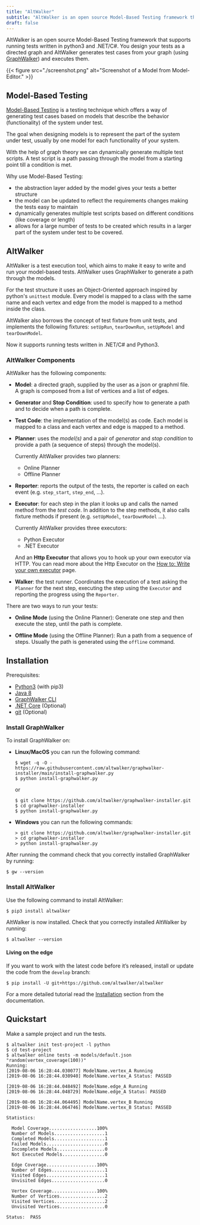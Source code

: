 ```yaml
---
title: "AltWalker"
subtitle: "AltWalker is an open source Model-Based Testing framework that supports running tests written in Python3 and .NET/C#."
draft: false
---
```


AltWalker is an open source Model-Based Testing framework that supports running
tests written in python3 and .NET/C#. You design your tests as a directed graph
and AltWalker generates test cases from your graph (using [GraphWalker](http://graphwalker.github.io/)) and executes them.

<!--more-->

{{< figure src="./screenshot.png" alt="Screenshot of a Model from Model-Editor." >}}

## Model-Based Testing

[Model-Based Testing](https://en.wikipedia.org/wiki/Model-based_testing) is a testing
technique which offers a way of generating test cases based on models that describe the behavior
(functionality) of the system under test.

The goal when designing models is to represent the part of the system under test, usually
by one model for each functionality of your system.

With the help of graph theory we can dynamically generate multiple test scripts. A test script is a path passing through the model from a starting point till
a condition is met.

Why use Model-Based Testing:

* the abstraction layer added by the model gives your tests a better structure
* the model can be updated to reflect the requirements changes making the tests easy to maintain
* dynamically generates multiple test scripts based on different conditions (like coverage or length)
* allows for a large number of tests to be created which results in a larger part of the system under test to be covered.

## AltWalker

AltWalker is a test execution tool, which  aims to make it easy to write and run your model-based tests. AltWalker uses GraphWalker to generate a path through the models.

For the test structure it uses an Object-Oriented approach inspired by python's `unittest` module. Every model is mapped to a class with the same name and each vertex and edge from the model is mapped to a method inside the class.

AltWalker also borrows the concept of test fixture from unit tests, and implements the following fixtures:
`setUpRun`, `tearDownRun`, `setUpModel` and `tearDownModel`.

Now it supports running tests written in .NET/C# and Python3.

### AltWalker Components

AltWalker has the following components:

* __Model__: a directed graph, supplied by the user as a json or graphml file.
    A graph is composed from a list of vertices and a list of edges.

* __Generator__ and __Stop Condition__: used to specify how to generate a
    path and to decide when a path is complete.

* __Test Code__: the implementation of the model(s) as code. Each model is mapped to a
    class and each vertex and edge is mapped to a method.

* __Planner__: uses the _model(s)_ and a pair of _generator_ and _stop condition_
    to provide a path (a sequence of steps) through the model(s).

    Currently AltWalker provides two planners:

    * Online Planner
    * Offline Planner

* __Reporter__: reports the output of the tests, the reporter is called on
    each event (e.g. `step_start`, `step_end`, ...).

* __Executor__: for each step in the plan it looks up and calls the named method
    from the _test code_. In addition to the step methods, it also calls
    fixture methods if present (e.g. `setUpModel`, `tearDownModel` ...).

    Currently AltWalker provides three executors:

    * Python Executor
    * .NET Executor

    And an __Http Executor__ that allows you to hook up your own executor via HTTP. You can read
    more about the Http Executor on the [How to: Write your own executor](https://altwalker.github.io/altwalker/how-tos/custom-executor.html)
    page.

* __Walker__: the test runner. Coordinates the execution of a test asking the `Planner`
    for the next step, executing the step using the `Executor` and reporting the progress
    using the `Reporter`.


There are two ways to run your tests:

* __Online Mode__ (using the Online Planner): Generate one step and then execute
    the step, until the path is complete.

* __Offline Mode__ (using the Offline Planner): Run a path from a sequence of steps.
    Usually the path is generated using the `offline` command.

## Installation

Prerequisites:

* [Python3](https://www.python.org/) (with pip3)
* [Java 8](https://openjdk.java.net/)
* [GraphWalker CLI](http://graphwalker.github.io/)
* [.NET Core](Optional) (Optional)
* [git](https://git-scm.com/) (Optional)


### Install GraphWalker

To install GraphWalker on:

* **Linux/MacOS** you can run the following command:

  ```console
  $ wget -q -O - https://raw.githubusercontent.com/altwalker/graphwalker-installer/main/install-graphwalker.py
  $ python install-graphwalker.py
  ```

  or

  ```console
  $ git clone https://github.com/altwalker/graphwalker-installer.git
  $ cd graphwalker-installer
  $ python install-graphwalker.py
  ```

* **Windows** you can run the following commands:

  ```console
  > git clone https://github.com/altwalker/graphwalker-installer.git
  > cd graphwalker-installer
  > python install-graphwalker.py
  ```

After running the command check that you correctly installed GraphWalker by running:

```
$ gw --version
```

### Install AltWalker

Use the following command to install AltWalker:

```
$ pip3 install altwalker
```

AltWalker is now installed. Check that you correctly installed AltWalker by running:

```
$ altwalker --version
```

#### Living on the edge

If you want to work with the latest code before it’s released, install or update the code from the `develop` branch:

```
$ pip install -U git+https://github.com/altwalker/altwalker
```

For a more detailed tutorial read the [Installation](https://altwalker.github.io/altwalker/installation.html) section from the documentation.

## Quickstart

Make a sample project and run the tests.

```
$ altwalker init test-project -l python
$ cd test-project
$ altwalker online tests -m models/default.json "random(vertex_coverage(100))"
Running:
[2019-08-06 16:28:44.030077] ModelName.vertex_A Running
[2019-08-06 16:28:44.030940] ModelName.vertex_A Status: PASSED

[2019-08-06 16:28:44.048492] ModelName.edge_A Running
[2019-08-06 16:28:44.048729] ModelName.edge_A Status: PASSED

[2019-08-06 16:28:44.064495] ModelName.vertex_B Running
[2019-08-06 16:28:44.064746] ModelName.vertex_B Status: PASSED

Statistics:

  Model Coverage..................100%
  Number of Models...................1
  Completed Models...................1
  Failed Models......................0
  Incomplete Models..................0
  Not Executed Models................0

  Edge Coverage...................100%
  Number of Edges....................1
  Visited Edges......................1
  Unvisited Edges....................0

  Vertex Coverage.................100%
  Number of Vertices.................2
  Visited Vertices...................2
  Unvisited Vertices.................0

Status:  PASS
```
